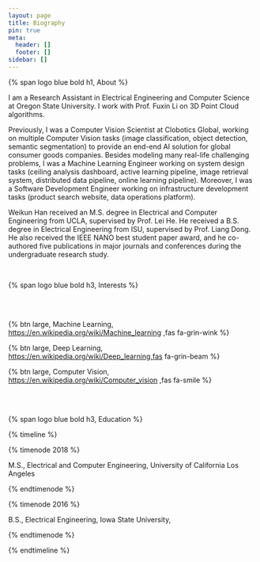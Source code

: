 ```yaml
---
layout: page
title: Biography
pin: true
meta:
  header: []
  footer: []
sidebar: []
---
```


{% span logo blue bold h1, About %}

I am a Research Assistant in Electrical Engineering and Computer Science at Oregon State University. I work with Prof. Fuxin Li on 3D Point Cloud algorithms.

Previously, I was a Computer Vision Scientist at Clobotics Global, working on multiple Computer Vision tasks (image classification, object detection, semantic segmentation) to provide an end-end AI solution for global consumer goods companies. Besides modeling many real-life challenging problems, I was a Machine Learning Engineer working on system design tasks (ceiling analysis dashboard, active learning pipeline, image retrieval system, distributed data pipeline, online learning pipeline). Moreover, I was a Software Development Engineer working on infrastructure development tasks (product search website, data operations platform).

Weikun Han received an M.S. degree in Electrical and Computer Engineering from UCLA, supervised by Prof. Lei He. He received a B.S. degree in Electrical Engineering from ISU, supervised by Prof. Liang Dong. He also received the IEEE NANO best student paper award, and he co-authored five publications in major journals and conferences during the undergraduate research study. 

<br/>

{% span logo blue bold h3, Interests %}

<br/>
<br/>

{% btn large, Machine Learning, https://en.wikipedia.org/wiki/Machine_learning ,fas fa-grin-wink %} 


{% btn large, Deep Learning, https://en.wikipedia.org/wiki/Deep_learning,fas fa-grin-beam %} 


{% btn large, Computer Vision,  https://en.wikipedia.org/wiki/Computer_vision ,fas fa-smile %}

<br/>
<br/>

{% span logo blue bold h3, Education %}

{% timeline %}

{% timenode 2018 %}

M.S., Electrical and Computer Engineering, University of California Los Angeles

{% endtimenode %}

{% timenode 2016 %}

B.S., Electrical Engineering, Iowa State University, 

{% endtimenode %}

{% endtimeline %}

  


